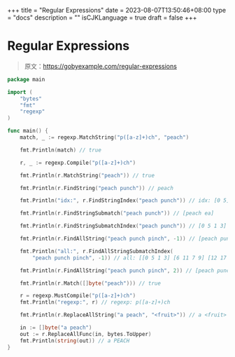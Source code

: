 +++
title = "Regular Expressions"
date = 2023-08-07T13:50:46+08:00
type = "docs"
description = ""
isCJKLanguage = true
draft = false
+++

# Regular Expressions

> 原文：https://gobyexample.com/regular-expressions

```go
package main

import (
	"bytes"
	"fmt"
	"regexp"
)

func main() {
	match, _ := regexp.MatchString("p([a-z]+)ch", "peach")

	fmt.Println(match) // true

	r, _ := regexp.Compile("p([a-z]+)ch")

	fmt.Println(r.MatchString("peach")) // true

	fmt.Println(r.FindString("peach punch")) // peach

	fmt.Println("idx:", r.FindStringIndex("peach punch")) // idx: [0 5]

	fmt.Println(r.FindStringSubmatch("peach punch")) // [peach ea]

	fmt.Println(r.FindStringSubmatchIndex("peach punch")) // [0 5 1 3]

	fmt.Println(r.FindAllString("peach punch pinch", -1)) // [peach punch pinch]

	fmt.Println("all:", r.FindAllStringSubmatchIndex(
		"peach punch pinch", -1)) // all: [[0 5 1 3] [6 11 7 9] [12 17 13 15]]

	fmt.Println(r.FindAllString("peach punch pinch", 2)) // [peach punch]

	fmt.Println(r.Match([]byte("peach"))) // true

	r = regexp.MustCompile("p([a-z]+)ch")
	fmt.Println("regexp:", r) // regexp: p([a-z]+)ch

	fmt.Println(r.ReplaceAllString("a peach", "<fruit>")) // a <fruit>

	in := []byte("a peach")
	out := r.ReplaceAllFunc(in, bytes.ToUpper)
	fmt.Println(string(out)) // a PEACH
}

```


